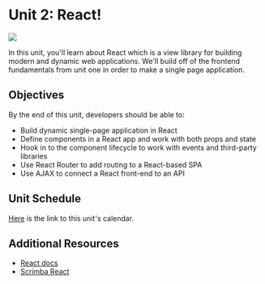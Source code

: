 # Unit 2: React!

![](https://upload.wikimedia.org/wikipedia/commons/thumb/a/a7/React-icon.svg/1200px-React-icon.svg.png)

In this unit, you'll learn about React which is a view library for building modern and dynamic web applications. We'll build off of the frontend fundamentals from unit one in order to make a single page application.

## Objectives

By the end of this unit, developers should be able to:

* Build dynamic single-page application in React
* Define components in a React app and work with both props and state
* Hook in to the component lifecycle to work with events and third-party libraries
* Use React Router to add routing to a React-based SPA
* Use AJAX to connect a React front-end to an API

## Unit Schedule

[Here]() is the link to this unit's calendar.

## Additional Resources

- [React docs](https://reactjs.org/)
- [Scrimba React](https://scrimba.com/g/glearnreact)

